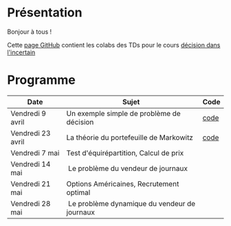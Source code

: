 # Présentation

Bonjour à tous !

Cette [page GitHub](https://ddlenpc.github.io/ddl/) contient les colabs des TDs pour le cours [décision dans l'incertain](https://cermics.enpc.fr/~bl/decision-incertain/index.html)



# Programme

| Date  | Sujet | Code |  
|----------- | ----------- | ----------- |
|Vendredi 9 avril | Un exemple simple de problème de décision | [code](https://drive.google.com/file/d/1JQCWak_MB1FVHEGZ_QyalAIJn2ASjJZD/view?usp=sharing)| 
|Vendredi 23 avril | La théorie du portefeuille de Markowitz | [code](https://drive.google.com/file/d/1-YklEP9iF2wwfQl4CLwYJFsNXoJqwyv4/view?usp=sharing) | 
|Vendredi 7 mai | Test d'équirépartition, Calcul de prix | | 
|Vendredi 14 mai | Le problème du vendeur de journaux | | 
|Vendredi 21 mai  | Options Américaines, Recrutement optimal | | 
|Vendredi 28 mai | Le problème dynamique du vendeur de journaux | | 
